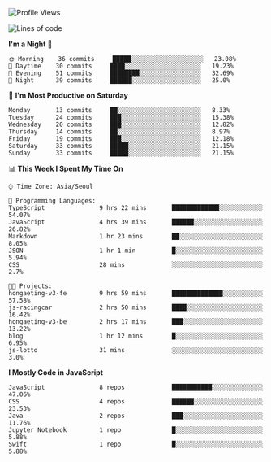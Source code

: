 <!--START_SECTION:waka-->
![Profile Views](http://img.shields.io/badge/Profile%20Views-5-blue)

![Lines of code](https://img.shields.io/badge/From%20Hello%20World%20I%27ve%20Written-92293%20lines%20of%20code-blue)

**I'm a Night 🦉** 

```text
🌞 Morning    36 commits     █████░░░░░░░░░░░░░░░░░░░░   23.08% 
🌆 Daytime    30 commits     ████░░░░░░░░░░░░░░░░░░░░░   19.23% 
🌃 Evening    51 commits     ████████░░░░░░░░░░░░░░░░░   32.69% 
🌙 Night      39 commits     ██████░░░░░░░░░░░░░░░░░░░   25.0%

```
📅 **I'm Most Productive on Saturday** 

```text
Monday       13 commits     ██░░░░░░░░░░░░░░░░░░░░░░░   8.33% 
Tuesday      24 commits     ███░░░░░░░░░░░░░░░░░░░░░░   15.38% 
Wednesday    20 commits     ███░░░░░░░░░░░░░░░░░░░░░░   12.82% 
Thursday     14 commits     ██░░░░░░░░░░░░░░░░░░░░░░░   8.97% 
Friday       19 commits     ███░░░░░░░░░░░░░░░░░░░░░░   12.18% 
Saturday     33 commits     █████░░░░░░░░░░░░░░░░░░░░   21.15% 
Sunday       33 commits     █████░░░░░░░░░░░░░░░░░░░░   21.15%

```


📊 **This Week I Spent My Time On** 

```text
⌚︎ Time Zone: Asia/Seoul

💬 Programming Languages: 
TypeScript               9 hrs 22 mins       █████████████░░░░░░░░░░░░   54.07% 
JavaScript               4 hrs 39 mins       ██████░░░░░░░░░░░░░░░░░░░   26.82% 
Markdown                 1 hr 23 mins        ██░░░░░░░░░░░░░░░░░░░░░░░   8.05% 
JSON                     1 hr 1 min          █░░░░░░░░░░░░░░░░░░░░░░░░   5.94% 
CSS                      28 mins             ░░░░░░░░░░░░░░░░░░░░░░░░░   2.7%

🐱‍💻 Projects: 
hongaeting-v3-fe         9 hrs 59 mins       ██████████████░░░░░░░░░░░   57.58% 
js-racingcar             2 hrs 50 mins       ████░░░░░░░░░░░░░░░░░░░░░   16.42% 
hongaeting-v3-be         2 hrs 17 mins       ███░░░░░░░░░░░░░░░░░░░░░░   13.22% 
blog                     1 hr 12 mins        █░░░░░░░░░░░░░░░░░░░░░░░░   6.95% 
js-lotto                 31 mins             ░░░░░░░░░░░░░░░░░░░░░░░░░   3.0%

```

**I Mostly Code in JavaScript** 

```text
JavaScript               8 repos             ███████████░░░░░░░░░░░░░░   47.06% 
CSS                      4 repos             ██████░░░░░░░░░░░░░░░░░░░   23.53% 
Java                     2 repos             ███░░░░░░░░░░░░░░░░░░░░░░   11.76% 
Jupyter Notebook         1 repo              █░░░░░░░░░░░░░░░░░░░░░░░░   5.88% 
Swift                    1 repo              █░░░░░░░░░░░░░░░░░░░░░░░░   5.88%

```



<!--END_SECTION:waka-->

